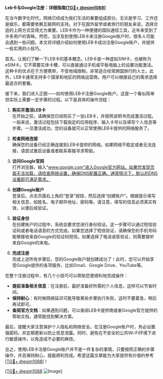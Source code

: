 **Leb卡与Google注册：详细指南[[TG💪+ @esim1088](https://t.me/s/esim1088)]**

在当今数字化时代，网络已经成为我们生活的重要组成部分。无论是学习、工作还是娱乐，都需要依赖互联网的支持。对于在国外留学或者旅行的朋友来说，选择合适的上网方式显得尤为重要。LEB卡作为一种便捷的国际通信工具，近年来受到了许多用户的青睐。然而，当涉及到使用LEB卡来注册Google账户时，很多人可能会遇到一些问题。本文将详细介绍如何使用LEB卡成功注册Google账户，并提供一些实用的小技巧。

首先，让我们了解一下LEB卡的基本概念。LEB卡是一种虚拟SIM卡，也被称为eSIM卡。它不需要实体卡槽，可以直接通过手机或平板电脑上的设置功能激活。这种卡的优点在于方便携带，不受地域限制，非常适合经常跨国旅行的人士。此外，LEB卡通常支持多个国家和地区的网络运营商，用户可以根据自己的需求选择最适合的套餐。

接下来，我们进入正题——如何使用LEB卡注册Google账户。这是一个看似简单但实际上需要一定步骤的过程。以下是具体的操作流程：

1. **购买并激活LEB卡**  
   在开始之前，请确保您已经购买了一张LEB卡，并按照说明书完成激活过程。一般来说，激活过程包括下载指定的应用程序、输入卡号以及填写个人信息等步骤。一旦激活成功，您的设备就可以正常使用LEB卡提供的网络服务了。

2. **检查网络连接**  
   确保您的设备已经正确连接到LEB卡提供的网络。如果网络不稳定或者无法连接，请尝试重启设备或者联系客服寻求帮助。

3. **访问Google官网**  
   打开浏览器，输入“www.google.com”进入Google官方网站。如果您发现页面无法加载，请检查网络设置，确保DNS配置正确。通常情况下，默认的DNS设置即可满足需求。

4. **创建Google账户**  
   登录后，点击页面右上角的“登录”按钮，然后选择“创建账户”。根据提示填写相关信息，如姓名、电子邮件地址、密码等。请注意，填写的信息必须真实有效，以便后续验证。

5. **验证身份**  
   在创建账户的过程中，系统会要求您进行身份验证。这一步骤可以通过短信验证码或者电话语音的方式完成。如果您选择了短信验证，请确保您的手机号码能够接收来自Google的验证码短信。如果选择了电话语音验证，则需要接听来自Google的来电。

6. **完成注册**  
   完成上述所有步骤后，您的Google账户就创建成功了！此时，您可以开始享受Google提供的各项服务，比如Gmail、Google Drive、YouTube等。

在整个注册过程中，有几个小技巧可以帮助您更顺利地完成操作：

- **提前准备相关信息**：在注册前，最好准备好所需的个人信息，这样可以节省时间。
- **保持耐心**：有时候网络延迟可能导致某些步骤执行失败，这时不要着急，稍后再试即可。
- **查阅官方文档**：如果遇到问题，可以查阅LEB卡提供商或者Google官方提供的帮助文档，通常能找到解决方案。

最后，提醒大家注意保护个人隐私和网络安全。在注册Google账户时，务必设置强密码，并定期更新以防止信息泄露。同时，避免在不安全的公共Wi-Fi环境下进行敏感操作，以免造成不必要的麻烦。

总之，使用LEB卡注册Google账户并不是一件复杂的事情，只要按照正确的步骤操作，并且保持耐心，就能顺利完成。希望这篇文章能为大家提供有价值的参考[[TG💪+ @esim1088](https://t.me/s/esim1088)]！

[[TG💪+ @esim1088](https://t.me/s/esim1088) ![Image](https://i.postimg.cc/4NQfJmqS/Snipaste-2025-05-13-00-14-12.png)]